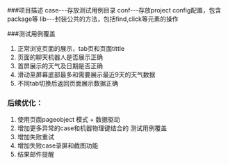 ###项目描述
case---存放测试用例目录
conf---存放project config配置，包含package等
lib---封装公共的方法，包括find,click等元素的操作

###测试用例覆盖
1. 正常浏览页面的展示，tab页和页面tittle
2. 页面的聊天机器人是否展示正确
3. 首屏展示的天气及日期是否正确
4. 滑动至屏幕底部最多和需要展示最近9天的天气数据
5. 不同tab切换后返回页面展示数据正确

### 后续优化：
1. 使用页面pageobject 模式 + 数据驱动
2. 增加更多异常的case和机器物理键结合的 测试用例覆盖
3. 增加失败重试
4. 增加失败case录屏和截图功能
5. 结果邮件提醒